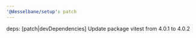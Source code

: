 ```yaml
---
'@desselbane/setup': patch
---
```


deps: [patch|devDependencies] Update package vitest from 4.0.1 to 4.0.2
